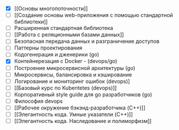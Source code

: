 - [x] [[Основы многопоточности]]
- [ ] [[Создание основы web-приложения с помощью стандартной библиотеки]]
- [ ] Расширенная стандартная библиотека
- [ ] [[Работа с реляционными базами данных]]
- [ ] Безопасная передача данных и разграничение доступов           
- [ ] Паттерны проектирования                                                                
- [ ] Кодогенерация и дженерики (go)                                                     
- [x] Контейнерезация с Docker - (devops/go)
- [ ] Построение микросервисной архитектуры (go)
- [ ] Микросервисы, балансировка и кэширование
- [ ] Логирование и мониторинг ошибок (devops)]
- [ ] [[Базовый курс по Kubentetes (devops)]]
- [ ] Корпоративный style guide для go разработчиков (go)
- [ ] Философия devops
- [ ] [[Рабочее окружение бэкэнд-разработчика (C++)]]
- [ ] [[Элегантность кода. Умные указатели (C++)]]
- [ ] [[Элегантность кода. Наследование и полиморфизм]]
